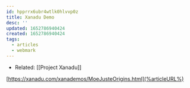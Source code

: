 ```yaml
---
id: hpprrx6ubr4wtlk0hlvvp0z
title: Xanadu Demo
desc: ''
updated: 1652786940424
created: 1652786940424
tags:
  - articles
  - webmark
---
```


- Related: [[Project Xanadu]]

[https://xanadu.com/xanademos/MoeJusteOrigins.html](%articleURL%)
